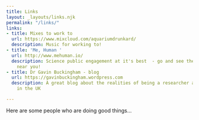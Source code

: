 ```yaml
---
title: Links
layout: _layouts/links.njk
permalink: "/links/"
links:
- title: Mixes to work to
  url: https://www.mixcloud.com/aquariumdrunkard/
  description: Music for working to!
- title: 'Me, Human '
  url: http://www.mehuman.io/
  description: Science public engagement at it's best  - go and see them at an event
    near you!
- title: Dr Gavin Buckingham - blog
  url: https://gavinbuckingham.wordpress.com
  description: A great blog about the realities of being a researcher and lecturer
    in the UK

---
```

Here are some people who are doing good things...